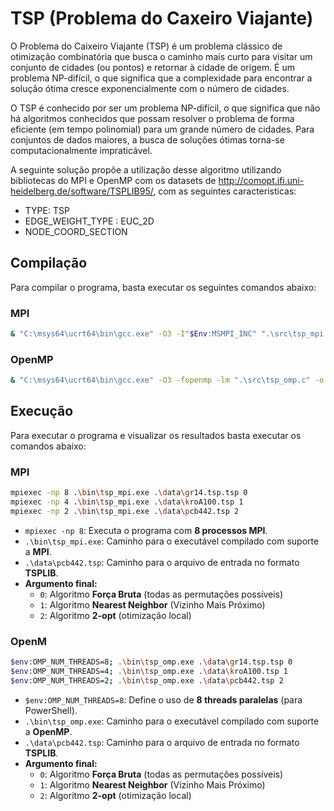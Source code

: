 # TSP (Problema do Caxeiro Viajante)

O Problema do Caixeiro Viajante (TSP) é um problema clássico de otimização combinatória que busca o caminho mais curto para visitar um conjunto de cidades (ou pontos) e retornar à cidade de origem. É um problema NP-difícil, o que significa que a complexidade para encontrar a solução ótima cresce exponencialmente com o número de cidades. 

O TSP é conhecido por ser um problema NP-difícil, o que significa que não há algoritmos conhecidos que possam resolver o problema de forma eficiente (em tempo polinomial) para um grande número de cidades. Para conjuntos de dados maiores, a busca de soluções ótimas torna-se computacionalmente impraticável. 

A seguinte solução propõe a utilização desse algoritmo utilizando bibliotecas do MPI e OpenMP com os datasets de http://comopt.ifi.uni-heidelberg.de/software/TSPLIB95/, com as seguintes caracteristicas:

- TYPE: TSP
- EDGE_WEIGHT_TYPE : EUC_2D
- NODE_COORD_SECTION

## Compilação

Para compilar o programa, basta executar os seguintes comandos abaixo:

### MPI

```bash
& "C:\msys64\ucrt64\bin\gcc.exe" -O3 -I"$Env:MSMPI_INC" ".\src\tsp_mpi.c" -L"$Env:MSMPI_LIB64" -lmsmpi -lAdvapi32 -o ".\bin\tsp_mpi.exe"
```

### OpenMP

```bash
& "C:\msys64\ucrt64\bin\gcc.exe" -O3 -fopenmp -lm ".\src\tsp_omp.c" -o ".\bin\tsp_omp.exe"
```

## Execução

Para executar o programa e visualizar os resultados basta executar os comandos abaixo:

### MPI

```bash
mpiexec -np 8 .\bin\tsp_mpi.exe .\data\gr14.tsp.tsp 0
mpiexec -np 4 .\bin\tsp_mpi.exe .\data\kroA100.tsp 1
mpiexec -np 2 .\bin\tsp_mpi.exe .\data\pcb442.tsp 2
```

- `mpiexec -np 8`: Executa o programa com **8 processos MPI**.
- `.\bin\tsp_mpi.exe`: Caminho para o executável compilado com suporte a **MPI**.
- `.\data\pcb442.tsp`: Caminho para o arquivo de entrada no formato **TSPLIB**.
- **Argumento final:**
  - `0`: Algoritmo **Força Bruta** (todas as permutações possíveis)
  - `1`: Algoritmo **Nearest Neighbor** (Vizinho Mais Próximo)
  - `2`: Algoritmo **2-opt** (otimização local)

### OpenM

```bash
$env:OMP_NUM_THREADS=8; .\bin\tsp_omp.exe .\data\gr14.tsp.tsp 0
$env:OMP_NUM_THREADS=4; .\bin\tsp_omp.exe .\data\kroA100.tsp 1
$env:OMP_NUM_THREADS=2; .\bin\tsp_omp.exe .\data\pcb442.tsp 2
```

- `$env:OMP_NUM_THREADS=8`: Define o uso de **8 threads paralelas** (para PowerShell).
- `.\bin\tsp_omp.exe`: Caminho para o executável compilado com suporte a **OpenMP**.
- `.\data\pcb442.tsp`: Caminho para o arquivo de entrada no formato **TSPLIB**.
- **Argumento final:**
  - `0`: Algoritmo **Força Bruta** (todas as permutações possíveis)
  - `1`: Algoritmo **Nearest Neighbor** (Vizinho Mais Próximo)
  - `2`: Algoritmo **2-opt** (otimização local)